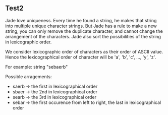 ## Test2

Jade love uniqueness. Every time he found a string, he makes that string into multiple unique character strings. But Jade has a rule to make a new string, you can only remove the duplicate character, and cannot change the arrangement of the characters. Jade also sort the possibilities of the string in lexicographic order.

We consider lexicographic order of characters as their order of ASCII value. Hence the lexicographical order of character will be 'a', 'b', 'c', ..., 'y', 'z'.


For example:
string "sebaerb"

Possible arragements:
- saerb -> the first in lexicographical order
- sbaer -> the 2nd in lexicographical order
- searb -> the 3rd in lexicographical order
- sebar -> the first occurence from left to right, the last in lexicographical order
